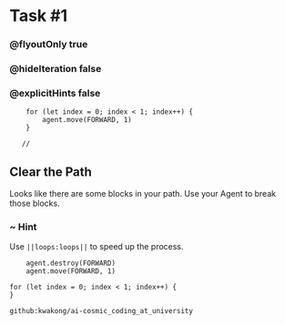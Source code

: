 # Task #1
### @flyoutOnly true
### @hideIteration false
### @explicitHints false

``` ghost
    for (let index = 0; index < 1; index++) {
        agent.move(FORWARD, 1)
    }
```
```template
   //     
```

##  Clear the Path

Looks like there are some blocks in your path. Use your Agent to break those blocks.

###  ~ Hint 

Use ``||loops:loops||`` to speed up the process. 



``` blocks
    agent.destroy(FORWARD)
    agent.move(FORWARD, 1)
```
``` blocks
for (let index = 0; index < 1; index++) {
}
```
``` package
github:kwakong/ai-cosmic_coding_at_university
```
